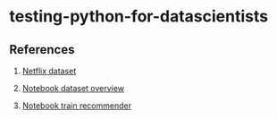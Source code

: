 # testing-python-for-datascientists

## References

1. [Netflix dataset](https://www.kaggle.com/code/shivamb/netflix-shows-and-movies-exploratory-analysis)

2. [Notebook dataset overview](https://www.kaggle.com/code/shivamb/netflix-shows-and-movies-exploratory-analysis)

3. [Notebook train recommender](https://www.kaggle.com/code/eward96/netflix-recommendation-engine#4.-Developing-Recommendation-Engine-using-cast,-director,-country,-rating-and-genres)
